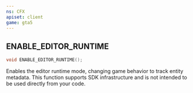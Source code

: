 ```yaml
---
ns: CFX
apiset: client
game: gta5
---
```

## ENABLE_EDITOR_RUNTIME

```c
void ENABLE_EDITOR_RUNTIME();
```

Enables the editor runtime mode, changing game behavior to track entity metadata.
This function supports SDK infrastructure and is not intended to be used directly from your code.
